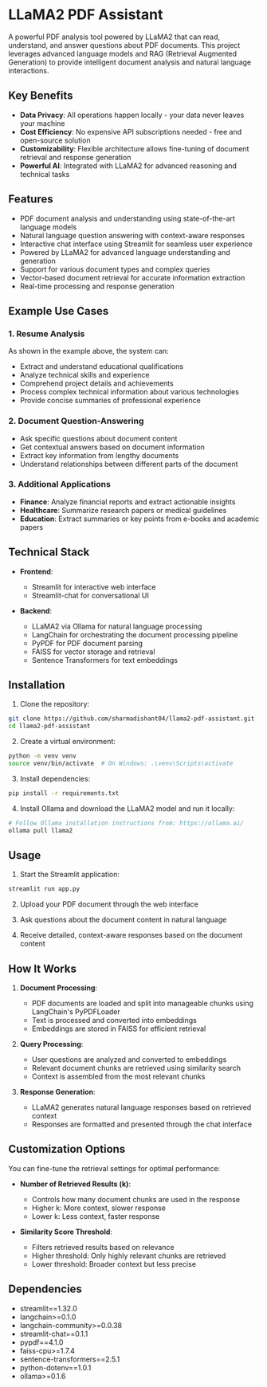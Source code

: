 # LLaMA2 PDF Assistant

A powerful PDF analysis tool powered by LLaMA2 that can read, understand, and answer questions about PDF documents. This project leverages advanced language models and RAG (Retrieval Augmented Generation) to provide intelligent document analysis and natural language interactions.



## Key Benefits

- **Data Privacy**: All operations happen locally - your data never leaves your machine
- **Cost Efficiency**: No expensive API subscriptions needed - free and open-source solution
- **Customizability**: Flexible architecture allows fine-tuning of document retrieval and response generation
- **Powerful AI**: Integrated with LLaMA2 for advanced reasoning and technical tasks

## Features

- PDF document analysis and understanding using state-of-the-art language models
- Natural language question answering with context-aware responses
- Interactive chat interface using Streamlit for seamless user experience
- Powered by LLaMA2 for advanced language understanding and generation
- Support for various document types and complex queries
- Vector-based document retrieval for accurate information extraction
- Real-time processing and response generation

## Example Use Cases

### 1. Resume Analysis
As shown in the example above, the system can:
- Extract and understand educational qualifications
- Analyze technical skills and experience
- Comprehend project details and achievements
- Process complex technical information about various technologies
- Provide concise summaries of professional experience


### 2. Document Question-Answering
- Ask specific questions about document content
- Get contextual answers based on document information
- Extract key information from lengthy documents
- Understand relationships between different parts of the document

### 3. Additional Applications
- **Finance**: Analyze financial reports and extract actionable insights
- **Healthcare**: Summarize research papers or medical guidelines
- **Education**: Extract summaries or key points from e-books and academic papers

## Technical Stack

- **Frontend**: 
  - Streamlit for interactive web interface
  - Streamlit-chat for conversational UI

- **Backend**:
  - LLaMA2 via Ollama for natural language processing
  - LangChain for orchestrating the document processing pipeline
  - PyPDF for PDF document parsing
  - FAISS for vector storage and retrieval
  - Sentence Transformers for text embeddings

## Installation

1. Clone the repository:
```bash
git clone https://github.com/sharmadishant04/llama2-pdf-assistant.git
cd llama2-pdf-assistant
```

2. Create a virtual environment:
```bash
python -m venv venv
source venv/bin/activate  # On Windows: .\venv\Scripts\activate
```

3. Install dependencies:
```bash
pip install -r requirements.txt
```

4. Install Ollama and download the LLaMA2 model and run it locally:
```bash
# Follow Ollama installation instructions from: https://ollama.ai/
ollama pull llama2
```

## Usage

1. Start the Streamlit application:
```bash
streamlit run app.py
```

2. Upload your PDF document through the web interface

3. Ask questions about the document content in natural language

4. Receive detailed, context-aware responses based on the document content

## How It Works

1. **Document Processing**:
   - PDF documents are loaded and split into manageable chunks using LangChain's PyPDFLoader
   - Text is processed and converted into embeddings
   - Embeddings are stored in FAISS for efficient retrieval

2. **Query Processing**:
   - User questions are analyzed and converted to embeddings
   - Relevant document chunks are retrieved using similarity search
   - Context is assembled from the most relevant chunks

3. **Response Generation**:
   - LLaMA2 generates natural language responses based on retrieved context
   - Responses are formatted and presented through the chat interface

## Customization Options

You can fine-tune the retrieval settings for optimal performance:

- **Number of Retrieved Results (k)**:
  - Controls how many document chunks are used in the response
  - Higher k: More context, slower response
  - Lower k: Less context, faster response

- **Similarity Score Threshold**:
  - Filters retrieved results based on relevance
  - Higher threshold: Only highly relevant chunks are retrieved
  - Lower threshold: Broader context but less precise

## Dependencies

- streamlit==1.32.0
- langchain>=0.1.0
- langchain-community>=0.0.38
- streamlit-chat==0.1.1
- pypdf==4.1.0
- faiss-cpu>=1.7.4
- sentence-transformers==2.5.1
- python-dotenv==1.0.1
- ollama>=0.1.6
